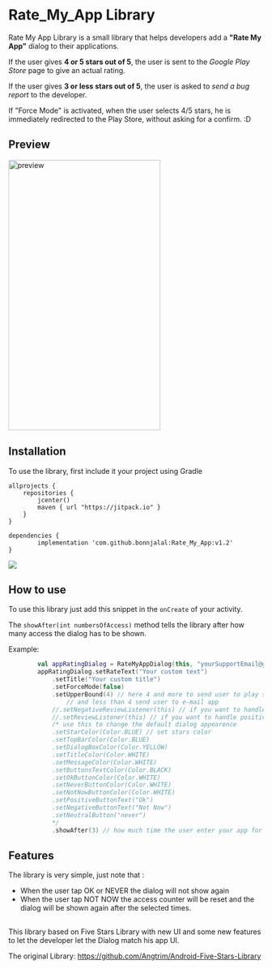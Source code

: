# Rate_My_App Library


Rate My App Library is a small library that helps developers add a **"Rate My App"** dialog to their applications.

If the user gives **4 or 5 stars out of 5**, the user is sent to the *Google Play Store* page to give an actual rating.

If the user gives **3 or less stars out of 5**, the user is asked to *send a bug report* to the developer.

If "Force Mode" is activated, when the user selects 4/5 stars, he is immediately redirected to the Play Store, without asking for a confirm. :D

## Preview

<img src="https://user-images.githubusercontent.com/42393256/155017534-f9ddafe5-b5aa-4116-be42-852374a83963.png" alt="preview" width="300" height="533">


## Installation

To use the library, first include it your project using Gradle


    allprojects {
        repositories {
            jcenter()
            maven { url "https://jitpack.io" }
        }
    }

	dependencies {
	        implementation 'com.github.bonnjalal:Rate_My_App:v1.2'
	}

[![](https://jitpack.io/v/bonnjalal/Rate_My_App.svg)](https://jitpack.io/#bonnjalal/Rate_My_App)

## How to use
To use this library just add this snippet in the `onCreate` of your activity.

The `showAfter(int numbersOfAccess)` method tells the library after how many access the dialog has to be shown.

Example:

```kotlin
        val appRatingDialog = RateMyAppDialog(this, "yourSupportEmail@gmail.com")
        appRatingDialog.setRateText("Your custom text")
            .setTitle("Your custom title")
            .setForceMode(false) 
            .setUpperBound(4) // here 4 and more to send user to play store
                // and less than 4 send user to e-mail app
            //.setNegativeReviewListener(this) // if you want to handle negative button manually
            //.setReviewListener(this) // if you want to handle positive button manually
            /* use this to change the default dialog appearence
            .setStarColor(Color.BLUE) // set stars color
            .setTopBarColor(Color.BLUE) 
            .setDialogBoxColor(Color.YELLOW)
            .setTitleColor(Color.WHITE)
            .setMessageColor(Color.WHITE)
            .setButtonsTextColor(Color.BLACK)
            .setOkButtonColor(Color.WHITE)
            .setNeverButtonColor(Color.WHITE)
            .setNotNowButtonColor(Color.WHITE)
            .setPositiveButtonText("Ok")
            .setNegativeButtonText("Not Now")
            .setNeutralButton("never")
            */
            .showAfter(3) // how much time the user enter your app for dialog to appear
```
## Features

The library is very simple, just note that :
* When the user tap OK or NEVER the dialog will not show again
* When the user tap NOT NOW the access counter will be reset and the dialog will be shown again after the selected times.

## 
   This library based on Five Stars Library with new UI and some new features to let the developer let the Dialog match his app UI.

   The original Library: https://github.com/Angtrim/Android-Five-Stars-Library
